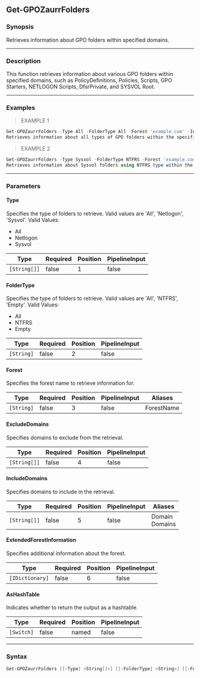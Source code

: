 Get-GPOZaurrFolders
-------------------

### Synopsis
Retrieves information about GPO folders within specified domains.

---

### Description

This function retrieves information about various GPO folders within specified domains, such as PolicyDefinitions, Policies, Scripts, GPO Starters, NETLOGON Scripts, DfsrPrivate, and SYSVOL Root.

---

### Examples
> EXAMPLE 1

```PowerShell
Get-GPOZaurrFolders -Type All -FolderType All -Forest 'example.com' -IncludeDomains 'domain1', 'domain2' -ExcludeDomains 'domain3' -ExtendedForestInformation $info -AsHashTable
Retrieves information about all types of GPO folders within the specified domains in the forest 'example.com', excluding 'domain3', and including 'domain1' and 'domain2', with extended forest information.
```
> EXAMPLE 2

```PowerShell
Get-GPOZaurrFolders -Type Sysvol -FolderType NTFRS -Forest 'example.com' -IncludeDomains 'domain1' -AsHashTable
Retrieves information about Sysvol folders using NTFRS type within the specified domain 'domain1' in the forest 'example.com' and returns the output as a hashtable.
```

---

### Parameters
#### **Type**
Specifies the type of folders to retrieve. Valid values are 'All', 'Netlogon', 'Sysvol'.
Valid Values:

* All
* Netlogon
* Sysvol

|Type        |Required|Position|PipelineInput|
|------------|--------|--------|-------------|
|`[String[]]`|false   |1       |false        |

#### **FolderType**
Specifies the type of folders to retrieve. Valid values are 'All', 'NTFRS', 'Empty'.
Valid Values:

* All
* NTFRS
* Empty

|Type      |Required|Position|PipelineInput|
|----------|--------|--------|-------------|
|`[String]`|false   |2       |false        |

#### **Forest**
Specifies the forest name to retrieve information for.

|Type      |Required|Position|PipelineInput|Aliases   |
|----------|--------|--------|-------------|----------|
|`[String]`|false   |3       |false        |ForestName|

#### **ExcludeDomains**
Specifies domains to exclude from the retrieval.

|Type        |Required|Position|PipelineInput|
|------------|--------|--------|-------------|
|`[String[]]`|false   |4       |false        |

#### **IncludeDomains**
Specifies domains to include in the retrieval.

|Type        |Required|Position|PipelineInput|Aliases           |
|------------|--------|--------|-------------|------------------|
|`[String[]]`|false   |5       |false        |Domain<br/>Domains|

#### **ExtendedForestInformation**
Specifies additional information about the forest.

|Type           |Required|Position|PipelineInput|
|---------------|--------|--------|-------------|
|`[IDictionary]`|false   |6       |false        |

#### **AsHashTable**
Indicates whether to return the output as a hashtable.

|Type      |Required|Position|PipelineInput|
|----------|--------|--------|-------------|
|`[Switch]`|false   |named   |false        |

---

### Syntax
```PowerShell
Get-GPOZaurrFolders [[-Type] <String[]>] [[-FolderType] <String>] [[-Forest] <String>] [[-ExcludeDomains] <String[]>] [[-IncludeDomains] <String[]>] [[-ExtendedForestInformation] <IDictionary>] [-AsHashTable] [<CommonParameters>]
```
